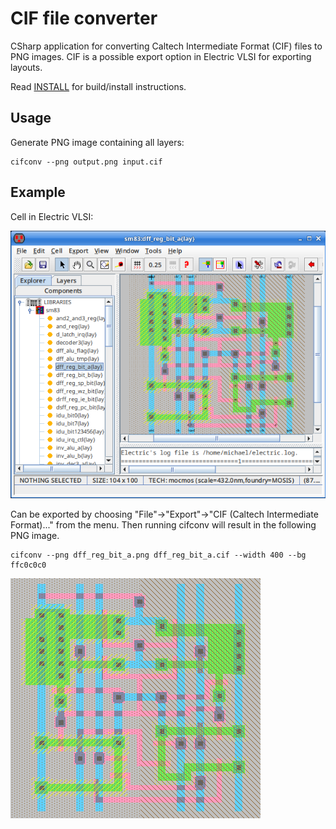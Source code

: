 CIF file converter
==================

CSharp application for converting Caltech Intermediate Format (CIF) files to PNG images. CIF is a possible export
option in Electric VLSI for exporting layouts.

Read [INSTALL](INSTALL) for build/install instructions.


Usage
-----

Generate PNG image containing all layers:
```
cifconv --png output.png input.cif
```


Example
-------

Cell in Electric VLSI:

![](input_example.png)

Can be exported by choosing "File"->"Export"->"CIF (Caltech Intermediate Format)..." from the menu. Then running cifconv
will result in the following PNG image.

```
cifconv --png dff_reg_bit_a.png dff_reg_bit_a.cif --width 400 --bg ffc0c0c0
```

![](output_example.png)

